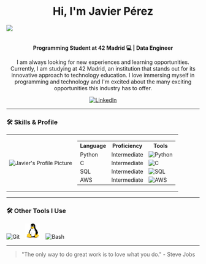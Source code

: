 <html>
<head>
<body>
<div align="center">
  <h1>Hi, I'm Javier Pérez</h1>
</div>
</head>
<link rel="stylesheet" href="https://cdnjs.cloudflare.com/ajax/libs/font-awesome/6.0.0-beta3/css/all.min.css">

<img src="https://ibb.co/Qnhw1HY">
<br>
<br>

<div align="center">
  <p><strong>Programming Student at 42 Madrid 💻 | Data Engineer</strong></p>
  <p>I am always looking for new experiences and learning opportunities. Currently, I am studying at 42 Madrid, an institution that stands out for its innovative approach to technology education. I love immersing myself in programming and technology and I'm excited about the many exciting opportunities this industry has to offer.</p>
</div>

<div align="center">
  <a href="https://www.linkedin.com/in/javierperezz/">
    <img src="https://img.shields.io/badge/LinkedIn-0077B5?style=for-the-badge&logo=linkedin&logoColor=white" alt="LinkedIn" />
  </a>
</div>

---

### 🛠️ Skills & Profile

<table>
  <tr>
    <td>
      <img src="https://media.geeksforgeeks.org/wp-content/uploads/20230908122953/How-to-Become-Data-Engineer.png" alt="Javier's Profile Picture" height="300px" width="700px"/>
    </td>
    <td>
      <table>
        <tr>
          <th>Language</th>
          <th>Proficiency</th>
          <th>Tools</th>
        </tr>
        <tr>
          <td>Python</td>
          <td>Intermediate</td>
          <td><img src="https://skillicons.dev/icons?i=python" alt="Python" width="40px"/></td>
        </tr>
        <tr>
          <td>C</td>
          <td>Intermediate</td>
          <td><img src="https://skillicons.dev/icons?i=c" alt="C" width="40px"/></td>
        </tr>
        <tr>
          <td>SQL</td>
          <td>Intermediate</td>
          <td><img src="https://skillicons.dev/icons?i=mysql" alt="SQL" width="40px"/></td>
        </tr>
        <tr>
          <td>AWS</td>
          <td>Intermediate</td>
          <td><img src="https://skillicons.dev/icons?i=aws" alt="AWS" width="40px"/></td>
        </tr>
      </table>
    </td>
  </tr>
</table>

---

### 🛠️ Other Tools I Use

<p>
  <img src="https://www.vectorlogo.zone/logos/git-scm/git-scm-icon.svg" alt="Git" width="40px" style="padding-right:10px;" />
  <img src="https://raw.githubusercontent.com/devicons/devicon/master/icons/linux/linux-original.svg" alt="Linux" width="40px" style="padding-right:10px;" />
  <img src="https://www.vectorlogo.zone/logos/gnu_bash/gnu_bash-icon.svg" alt="Bash" width="40px" style="padding-right:10px;" />
</p>

---

> "The only way to do great work is to love what you do." - Steve Jobs
